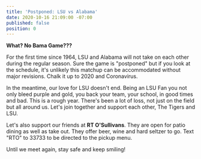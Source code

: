 ```yaml
---
title: 'Postponed: LSU vs Alabama'
date: 2020-10-16 21:09:00 -07:00
published: false
position: 0
---
```


**What? No Bama Game???**  

For the first time since 1964, LSU and Alabama will not take on each other during the regular season. Sure the game is "postponed" but if you look at the schedule, it's unlikely this matchup can be accommodated without major revisions. Chalk it up to 2020 and Coronavirus.

In the meantime, our love for LSU doesn't end. Being an LSU Fan you not only bleed purple and gold, you back your team, your school, in good times and bad. This is a rough year. There's been a lot of loss, not just on the field but all around us. Let's join together and support each other, The Tigers and LSU.

Let's also support our friends at **RT O'Sullivans**. They are open for patio dining as well as take out. They offer beer, wine and hard seltzer to go. Text "RTO" to 33733 to be directed to the pickup menu.

Until we meet again, stay safe and keep smiling!